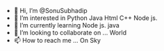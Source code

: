 - 👋 Hi, I’m @SonuSubhadip
- 👀 I’m interested in Python Java Html C++ Node js. 
- 🌱 I’m currently learning Node js. java
- 💞️ I’m looking to collaborate on ... World 
- 📫 How to reach me ... On Sky

<!---
SonuSubhadip/SonuSubhadip is a ✨ special ✨ repository because its `README.md` (this file) appears on your GitHub profile.
You can click the Preview link to take a look at your changes.
--->
